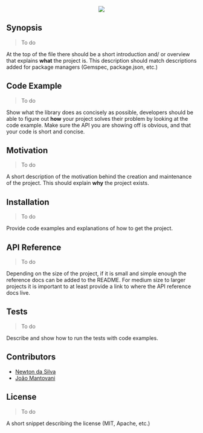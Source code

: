 <p align="center"><img src="http://www.fcm.unicamp.br/fcm/sites/all/themes/bootstrap_fcm/images/marcafcm_site_2.png"></p>

## Synopsis

> To do

At the top of the file there should be a short introduction and/ or overview that explains **what** the project is. This description should match descriptions added for package managers (Gemspec, package.json, etc.)

## Code Example

> To do

Show what the library does as concisely as possible, developers should be able to figure out **how** your project solves their problem by looking at the code example. Make sure the API you are showing off is obvious, and that your code is short and concise.

## Motivation

> To do

A short description of the motivation behind the creation and maintenance of the project. This should explain **why** the project exists.

## Installation

> To do

Provide code examples and explanations of how to get the project.

## API Reference

> To do

Depending on the size of the project, if it is small and simple enough the reference docs can be added to the README. For medium size to larger projects it is important to at least provide a link to where the API reference docs live.

## Tests

> To do

Describe and show how to run the tests with code examples.

## Contributors

- [Newton da Silva](https://github.com/newtondasilva)
- [João Mantovani](https://github.com/joaomantovani)

## License

> To do

A short snippet describing the license (MIT, Apache, etc.)
